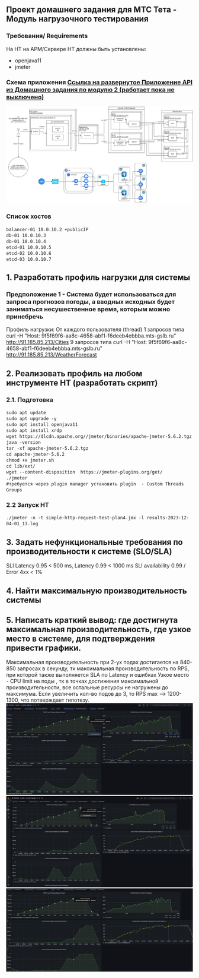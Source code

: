 ## Проект домашнего задания для МТС Тета - Модуль нагрузочного тестирования
###  Требования/ Requirements
На НТ на АРМ/Сервере НТ должны быть установлены:
 - openjava11
 - jmeter
### Схема приложения [Ссылка на развернутое Приложение API из Домашного задания по модулю 2 (работает пока не выключено)](http://9f5f69f6-aa8c-4658-abf1-f6deeb4ebbba.mts-gslb.ru/WeatherForecast)
![схема приложения](https://github.com/coolf124-vlab101/mts-teta-hw01/blob/main/mts-teta-hw-01.drawio.png?raw=true)
### Список хостов
```
balancer-01 10.0.10.2 +publicIP
db-01 10.0.10.3
db-01 10.0.10.4
etcd-01 10.0.10.5
etcd-02 10.0.10.6
etcd-03 10.0.10.7
```
## 1. Разработать профиль нагрузки для системы
### Предположение 1 - Система будет использоваться для запроса прогнозов погоды, а вводных исходных будет заниматься несушественное время, которым можно принебречь
Профиль нагрузки:
 От каждого пользователя (thread)
 1 запросов типа curl -H "Host: 9f5f69f6-aa8c-4658-abf1-f6deeb4ebbba.mts-gslb.ru" http://91.185.85.213/Cities
 9 запросов типа curl -H "Host: 9f5f69f6-aa8c-4658-abf1-f6deeb4ebbba.mts-gslb.ru" http://91.185.85.213/WeatherForecast
 

## 2. Реализовать профиль на любом инструменте НТ (разработать скрипт)
### 2.1. Подготовка

```
sudo apt update
sudo apt upgrade -y
sudo apt install openjava11
sudo apt install xrdp
wget https://dlcdn.apache.org//jmeter/binaries/apache-jmeter-5.6.2.tgz
java -version
tar -xf apache-jmeter-5.6.2.tgz 
cd apache-jmeter-5.6.2
chmod +x jmeter.sh
cd lib/ext/
wget --content-disposition  https://jmeter-plugins.org/get/
./jmeter
#требуется через plugin manager установить plugin  - Custom Threads Groups
```
### 2.2  Запуск НТ 
```
./jmeter -n -t simple-http-request-test-plan4.jmx -l results-2023-12-04-01_13.log
```
## 3. Задать нефункциональные требования по производительности к системе (SLO/SLA)
SLI Latency 0.95 < 500 ms, Latency 0.99 < 1000 ms
SLI availability  0.99 / Error 4xx < 1%

## 4. Найти максимальную производительность системы
## 5. Написать краткий вывод: где достигнута максимальная производительность, где узкое место в системе, для подтверждения привести графики.
Максимальная производительность при 2-ух подах достигается на 840-850 запросах в секунду, тк максимальная производительность по RPS, при которой также выполняется SLA по Latency и ошибках
Узкое место - CPU limit на поды , тк в точках достижения максимальной производительности, все остальные ресурсы не нагружены до максимума. Если увеличить кол-во подов до 3, то  RPS max --> 1200-1300, что потверждает гипотезу.
![запуск1](https://github.com/coolf124-vlab101/mts-teta-monitoring/blob/main/test-run-01.png?raw=true)
![запуск2](https://github.com/coolf124-vlab101/mts-teta-monitoring/blob/main/test-run-02.png?raw=true)
![запуск3](https://github.com/coolf124-vlab101/mts-teta-monitoring/blob/main/test-run-03.png?raw=true)